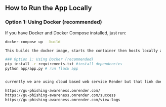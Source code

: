 ## How to Run the App Locally

### Option 1: Using Docker (recommended)

If you have Docker and Docker Compose installed, just run:

```bash
docker-compose up --build

This builds the docker image, starts the container then hosts locally at http://localhost:5000

### Option 1: Using Docker (recommended)
pip install -r requirements.txt #install dependencies
python app/app.py # run flask app


currently we are using cloud based web service Render but that link does expire after 05/14/2025 expiring along with the QR code unfortuntely.

https://gu-phishing-awareness.onrender.com/
https://gu-phishing-awareness.onrender.com/success
https://gu-phishing-awareness.onrender.com/view-logs

